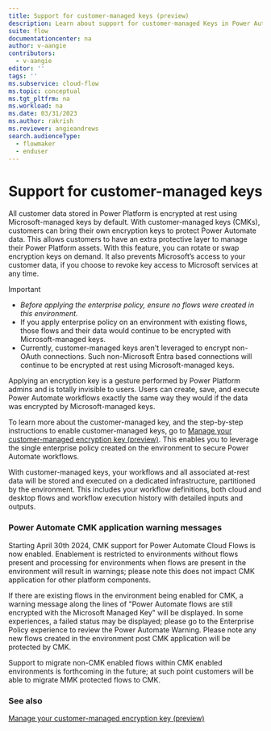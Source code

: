 ```yaml
---
title: Support for customer-managed keys (preview)
description: Learn about support for customer-managed Keys in Power Automate.
suite: flow
documentationcenter: na
author: v-aangie
contributors:
  - v-aangie
editor: ''
tags: ''
ms.subservice: cloud-flow
ms.topic: conceptual
ms.tgt_pltfrm: na
ms.workload: na
ms.date: 03/31/2023
ms.author: rakrish
ms.reviewer: angieandrews
search.audienceType: 
  - flowmaker
  - enduser
---
```


# Support for customer-managed keys

All customer data stored in Power Platform is encrypted at rest using Microsoft-managed keys by default. With customer-managed keys (CMKs), customers can bring their own encryption keys to protect Power Automate data. This allows customers to have an extra protective layer to manage their Power Platform assets. With this feature, you can rotate or swap encryption keys on demand. It also prevents Microsoft’s access to your customer data, if you choose to revoke key access to Microsoft services at any time.

> [!IMPORTANT]
> - *Before applying the enterprise policy, ensure no flows were created in this environment.*
> - If you apply enterprise policy on an environment with existing flows, those flows and their data would continue to be encrypted with Microsoft-managed keys.
> - Currently, customer-managed keys aren't leveraged to encrypt non-OAuth connections. Such non-Microsoft Entra based connections will continue to be encrypted at rest using Microsoft-managed keys.

Applying an encryption key is a gesture performed by Power Platform admins and is totally invisible to users. Users can create, save, and execute Power Automate workflows exactly the same way they would if the data was encrypted by Microsoft-managed keys.

To learn more about the customer-managed key, and the step-by-step instructions to enable customer-managed keys, go to [Manage your customer-managed encryption key (preview)](/power-platform/admin/customer-managed-key). This enables you to leverage the single enterprise policy created on the environment to secure Power Automate workflows.

With customer-managed keys, your workflows and all associated at-rest data will be stored and executed on a dedicated infrastructure, partitioned by the environment. This includes your workflow definitions, both cloud and desktop flows and workflow execution history with detailed inputs and outputs.  

### Power Automate CMK application warning messages 
Starting April 30th 2024, CMK support for Power Automate Cloud Flows is now enabled. Enablement is restricted to environments without flows present and processing for environments when flows are present in the environment will result in warnings; please note this does not impact CMK application for other platform components.
 
If there are existing flows in the environment being enabled for CMK, a warning message along the lines of "Power Automate flows are still encrypted with the Microsoft Managed Key" will be displayed. In some experiences, a failed status may be displayed; please go to the Enterprise Policy experience to review the Power Automate Warning. Please note any new flows created in the environment post CMK application will be protected by CMK.   
 
Support to migrate non-CMK enabled flows within CMK enabled environments is forthcoming in the future; at such point customers will be able to migrate MMK protected flows to CMK.   

### See also

[Manage your customer-managed encryption key (preview)](/power-platform/admin/customer-managed-key)
